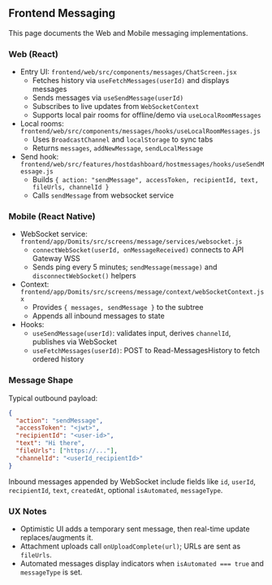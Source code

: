 ## Frontend Messaging

This page documents the Web and Mobile messaging implementations.

### Web (React)
- Entry UI: `frontend/web/src/components/messages/ChatScreen.jsx`
  - Fetches history via `useFetchMessages(userId)` and displays messages
  - Sends messages via `useSendMessage(userId)`
  - Subscribes to live updates from `WebSocketContext`
  - Supports local pair rooms for offline/demo via `useLocalRoomMessages`
- Local rooms: `frontend/web/src/components/messages/hooks/useLocalRoomMessages.js`
  - Uses `BroadcastChannel` and `localStorage` to sync tabs
  - Returns `messages`, `addNewMessage`, `sendLocalMessage`
- Send hook: `frontend/web/src/features/hostdashboard/hostmessages/hooks/useSendMessage.js`
  - Builds `{ action: "sendMessage", accessToken, recipientId, text, fileUrls, channelId }`
  - Calls `sendMessage` from websocket service

### Mobile (React Native)
- WebSocket service: `frontend/app/Domits/src/screens/message/services/websocket.js`
  - `connectWebSocket(userId, onMessageReceived)` connects to API Gateway WSS
  - Sends ping every 5 minutes; `sendMessage(message)` and `disconnectWebSocket()` helpers
- Context: `frontend/app/Domits/src/screens/message/context/webSocketContext.jsx`
  - Provides `{ messages, sendMessage }` to the subtree
  - Appends all inbound messages to state
- Hooks:
  - `useSendMessage(userId)`: validates input, derives `channelId`, publishes via WebSocket
  - `useFetchMessages(userId)`: POST to Read-MessagesHistory to fetch ordered history

### Message Shape
Typical outbound payload:

```json
{
  "action": "sendMessage",
  "accessToken": "<jwt>",
  "recipientId": "<user-id>",
  "text": "Hi there",
  "fileUrls": ["https://..."],
  "channelId": "<userId_recipientId>"
}
```

Inbound messages appended by WebSocket include fields like `id`, `userId`, `recipientId`, `text`, `createdAt`, optional `isAutomated`, `messageType`.

### UX Notes
- Optimistic UI adds a temporary sent message, then real-time update replaces/augments it.
- Attachment uploads call `onUploadComplete(url)`; URLs are sent as `fileUrls`.
- Automated messages display indicators when `isAutomated === true` and `messageType` is set.

